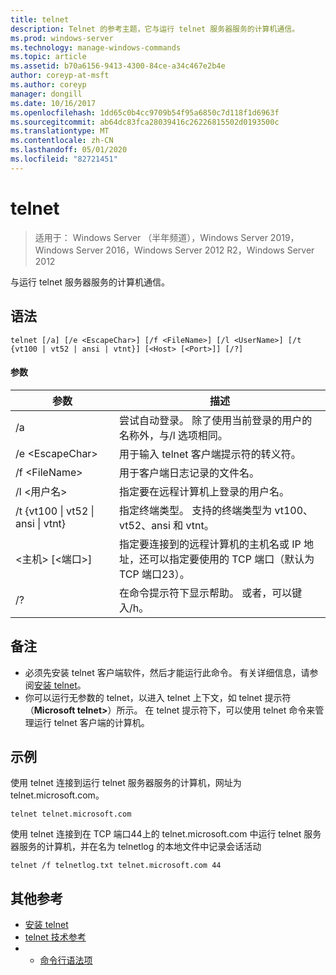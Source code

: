 ```yaml
---
title: telnet
description: Telnet 的参考主题，它与运行 telnet 服务器服务的计算机通信。
ms.prod: windows-server
ms.technology: manage-windows-commands
ms.topic: article
ms.assetid: b70a6156-9413-4300-84ce-a34c467e2b4e
author: coreyp-at-msft
ms.author: coreyp
manager: dongill
ms.date: 10/16/2017
ms.openlocfilehash: 1dd65c0b4cc9709b54f95a6850c7d118f1d6963f
ms.sourcegitcommit: ab64dc83fca28039416c26226815502d0193500c
ms.translationtype: MT
ms.contentlocale: zh-CN
ms.lasthandoff: 05/01/2020
ms.locfileid: "82721451"
---
```

# <a name="telnet"></a>telnet

> 适用于： Windows Server （半年频道），Windows Server 2019，Windows Server 2016，Windows Server 2012 R2，Windows Server 2012

与运行 telnet 服务器服务的计算机通信。
 
## <a name="syntax"></a>语法
```
telnet [/a] [/e <EscapeChar>] [/f <FileName>] [/l <UserName>] [/t {vt100 | vt52 | ansi | vtnt}] [<Host> [<Port>]] [/?]
```
#### <a name="parameters"></a>参数
|参数|描述|
|-------|--------|
|/a|尝试自动登录。 除了使用当前登录的用户的名称外，与/l 选项相同。|
|/e \<EscapeChar>|用于输入 telnet 客户端提示符的转义符。|
|/f \<FileName>|用于客户端日志记录的文件名。|
|/l \<用户名>|指定要在远程计算机上登录的用户名。|
|/t {vt100 &#124; vt52 &#124; ansi &#124; vtnt}|指定终端类型。 支持的终端类型为 vt100、vt52、ansi 和 vtnt。|
|\<主机> [\<端口>]|指定要连接到的远程计算机的主机名或 IP 地址，还可以指定要使用的 TCP 端口（默认为 TCP 端口23）。|
|/?|在命令提示符下显示帮助。 或者，可以键入/h。|

## <a name="remarks"></a>备注
-   必须先安装 telnet 客户端软件，然后才能运行此命令。 有关详细信息，请参阅[安装 telnet](https://technet.microsoft.com/library/cc754293(v=ws.10).aspx)。
-   你可以运行无参数的 telnet，以进入 telnet 上下文，如 telnet 提示符（**Microsoft telnet>**）所示。 在 telnet 提示符下，可以使用 telnet 命令来管理运行 telnet 客户端的计算机。

## <a name="examples"></a>示例
使用 telnet 连接到运行 telnet 服务器服务的计算机，网址为 telnet.microsoft.com。
```
telnet telnet.microsoft.com
```
使用 telnet 连接到在 TCP 端口44上的 telnet.microsoft.com 中运行 telnet 服务器服务的计算机，并在名为 telnetlog 的本地文件中记录会话活动
```
telnet /f telnetlog.txt telnet.microsoft.com 44
```

## <a name="additional-references"></a>其他参考
-   [安装 telnet](https://technet.microsoft.com/library/cc754293(v=ws.10).aspx)
-   [telnet 技术参考](https://technet.microsoft.com/library/cc754987(v=ws.10).aspx)
-   - [命令行语法项](command-line-syntax-key.md)
